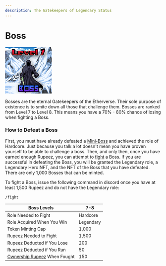 ```yaml
---
description: The Gatekeepers of Legendary Status
---
```


# Boss

![Boss #326](../../.gitbook/assets/326.png)

Bosses are the eternal Gatekeepers of the Etherverse. Their sole purpose of existence is to smite down all those that challenge them. Bosses are ranked from Level 7 to Level 8. This means you have a 70% - 80% chance of losing when fighting a Boss.

### How to Defeat a Boss

First, you must have already defeated a [Mini-Boss](mini-boss.md) and achieved the role of Hardcore. Just because you talk a lot doesn't mean you have proven yourself to be able to challenge a boss. Then, and only then, once you have earned enough Rupeez, you can attempt to [fight](../../gameplay/fighting.md) a Boss. If you are successful in defeating the Boss, you will be granted the Legendary role, a Legendary Hero NFT, and the NFT of the Boss that you have defeated. There are only 1,000 Bosses that can be minted.&#x20;

To fight a Boss, issue the following command in discord once you have at least 1,500 Rupeez and do not have the Legendary role:

```
/fight
```

| Boss Levels                                                                       | 7-8       |
| --------------------------------------------------------------------------------- | --------- |
| Role Needed to Fight                                                              | Hardcore  |
| Role Acquired When You Win                                                        | Legendary |
| Token Minting Cap                                                                 | 1,000     |
| Rupeez Needed to Fight                                                            | 1,500     |
| Rupeez Deducted if You Lose                                                       | 200       |
| Rupeez Deducted if You Run                                                        | 50        |
| [Ownership Rupeez](../../gameplay/earning-points/ownership-points.md) When Fought | 150       |

